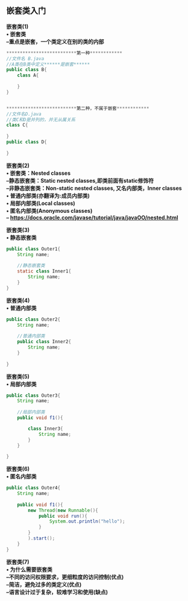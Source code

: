 ## 嵌套类入门

**嵌套类(1)**  
**• 嵌套类**  
**–重点是嵌套，一个类定义在别的类的内部**  

```java
**************************第一种************
//文件名 B.java
//A类在B类中定义******是嵌套******
public class B{
    class A{
        
    }
}


**************************第二种，不属于嵌套************
//文件名D.java
//类C和D是并列的，并无从属关系
class C{
    
}
public class D{
    
}
```



**嵌套类(2)**  
**• 嵌套类：Nested classes**  
**–静态嵌套类：Static nested classes,即类前面有static修饰符**  
**–非静态嵌套类：Non-static nested classes, 又名内部类，Inner classes**  
**• 普通内部类(亦翻译为:成员内部类)**  
**• 局部内部类(Local classes)**  
**• 匿名内部类(Anonymous classes)**  
**– https://docs.oracle.com/javase/tutorial/java/javaOO/nested.html**  



**嵌套类(3)**  
**• 静态嵌套类**  

```java
public class Outer1{
    String name;
    
    //静态嵌套类
    static class Inner1{
        String name;
    }
}
```



**嵌套类(4)**  
**• 普通内部类**  

```java
public class Outer2{
    String name;
    
    //普通内部类
    public class Inner2{
        String name;
    }
    
}
```



**嵌套类(5)**  
**• 局部内部类**  

```java
public class Outer3{
    String name;
    
    //局部内部类
    public void f1(){

        class Inner3{
            String name;
        }
    }
    
}
```



**嵌套类(6)**  
**• 匿名内部类**  

```java
public class Outer4{
    String name;
    
    public void f1(){
        new Thread(new Runnable(){
            public void run(){
                System.out.println("hello");
            }
        }
        ).start();
    }
}
```



**嵌套类(7)**  
**• 为什么需要嵌套类**  
**–不同的访问权限要求，更细粒度的访问控制(优点)**  
**–简洁，避免过多的类定义(优点)**  
**–语言设计过于复杂，较难学习和使用(缺点)**  



